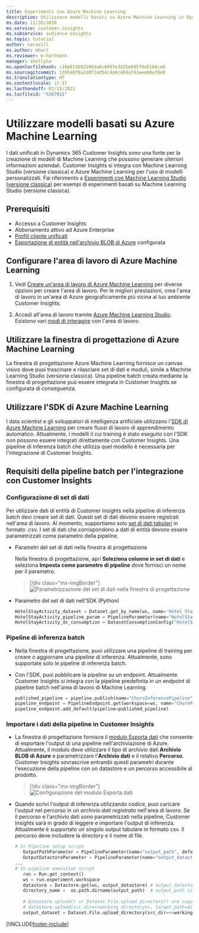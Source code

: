 ```yaml
---
title: Esperimenti con Azure Machine Learning
description: Utilizzare modelli basati su Azure Machine Learning in Dynamics 365 Customer Insights.
ms.date: 11/30/2020
ms.service: customer-insights
ms.subservice: audience-insights
ms.topic: tutorial
author: naravill
ms.author: mhart
ms.reviewer: m-hartmann
manager: shellyha
ms.openlocfilehash: c166015b92596da0c6097e3d25e89579a5186ce0
ms.sourcegitcommit: 139548f8a2d0f24d54c4a6c404a743eeeb8ef8e0
ms.translationtype: HT
ms.contentlocale: it-IT
ms.lasthandoff: 02/15/2021
ms.locfileid: "5267911"
---
```

# <a name="use-azure-machine-learning-based-models"></a>Utilizzare modelli basati su Azure Machine Learning

I dati unificati in Dynamics 365 Customer Insights sono una fonte per la creazione di modelli di Machine Learning che possono generare ulteriori informazioni aziendali. Customer Insights si integra con Machine Learning Studio (versione classica) e Azure Machine Learning per l'uso di modelli personalizzati. Fai riferimento a [Esperimenti con Machine Learning Studio (versione classica)](machine-learning-studio-experiments.md) per esempi di esperimenti basati su Machine Learning Studio (versione classica). 

## <a name="prerequisites"></a>Prerequisiti

- Accesso a Customer Insights
- Abbonamento attivo ad Azure Enterprise
- [Profili cliente unificati](data-unification.md)
- [Esportazione di entità nell'archivio BLOB di Azure](export-azure-blob-storage.md) configurata

## <a name="set-up-azure-machine-learning-workspace"></a>Configurare l'area di lavoro di Azure Machine Learning

1. Vedi [Creare un'area di lavoro di Azure Machine Learning](https://docs.microsoft.com/azure/machine-learning/concept-workspace#-create-a-workspace) per diverse opzioni per creare l'area di lavoro. Per le migliori prestazioni, crea l'area di lavoro in un'area di Azure geograficamente più vicina al tuo ambiente Customer Insights.

1. Accedi all'area di lavoro tramite [Azure Machine Learning Studio](https://ml.azure.com/). Esistono vari [modi di interagire](https://docs.microsoft.com/azure/machine-learning/concept-workspace#tools-for-workspace-interaction) con l'area di lavoro.

## <a name="work-with-azure-machine-learning-designer"></a>Utilizzare la finestra di progettazione di Azure Machine Learning

La finestra di progettazione Azure Machine Learning fornisce un canvas visivo dove puoi trascinare e rilasciare set di dati e moduli, simile a Machine Learning Studio (versione classica). Una pipeline batch creata mediante la finestra di progettazione può essere integrata in Customer Insights se configurata di conseguenza. 
   
## <a name="working-with-azure-machine-learning-sdk"></a>Utilizzare l'SDK di Azure Machine Learning

I data scientist e gli sviluppatori di intelligenza artificiale utilizzano l'[SDK di Azure Machine Learning](https://docs.microsoft.com/python/api/overview/azure/ml/?view=azure-ml-py&preserve-view=true) per creare flussi di lavoro di apprendimento automatico. Attualmente, i modelli il cui training è stato eseguito con l'SDK non possono essere integrati direttamente con Customer Insights. Una pipeline di inferenza batch che utilizza quel modello è necessaria per l'integrazione di Customer Insights.

## <a name="batch-pipeline-requirements-to-integrate-with-customer-insights"></a>Requisiti della pipeline batch per l'integrazione con Customer Insights

### <a name="dataset-configuration"></a>Configurazione di set di dati

Per utilizzare dati di entità di Customer Insights nella pipeline di inferenza batch devi creare set di dati. Questi set di dati devono essere registrati nell'area di lavoro. Al momento, supportiamo solo [set di dati tabulari](https://docs.microsoft.com/azure/machine-learning/how-to-create-register-datasets#tabulardataset) in formato .csv. I set di dati che corrispondono a dati di entità devono essere parametrizzati come parametro della pipeline.
   
* Parametri del set di dati nella finestra di progettazione
   
     Nella finestra di progettazione, apri **Seleziona colonne in set di dati** e seleziona **Imposta come parametro di pipeline** dove fornisci un nome per il parametro.

     > [!div class="mx-imgBorder"]
     > ![Parametrizzazione del set di dati nella finestra di progettazione](media/intelligence-designer-dataset-parameters.png "Parametrizzazione del set di dati nella finestra di progettazione")
   
* Parametro del set di dati nell'SDK (Python)
   
   ```python
   HotelStayActivity_dataset = Dataset.get_by_name(ws, name='Hotel Stay Activity Data')
   HotelStayActivity_pipeline_param = PipelineParameter(name="HotelStayActivity_pipeline_param", default_value=HotelStayActivity_dataset)
   HotelStayActivity_ds_consumption = DatasetConsumptionConfig("HotelStayActivity_dataset", HotelStayActivity_pipeline_param)
   ```

### <a name="batch-inference-pipeline"></a>Pipeline di inferenza batch
  
* Nella finestra di progettazione, puoi utilizzare una pipeline di training per creare o aggiornare una pipeline di inferenza. Attualmente, sono supportate solo le pipeline di inferenza batch.

* Con l'SDK, puoi pubblicare la pipeline su un endpoint. Attualmente Customer Insights si integra con la pipeline predefinita in un endpoint di pipeline batch nell'area di lavoro di Machine Learning.
   
   ```python
   published_pipeline = pipeline.publish(name="ChurnInferencePipeline", description="Published Churn Inference pipeline")
   pipeline_endpoint = PipelineEndpoint.get(workspace=ws, name="ChurnPipelineEndpoint") 
   pipeline_endpoint.add_default(pipeline=published_pipeline)
   ```

### <a name="import-pipeline-data-into-customer-insights"></a>Importare i dati della pipeline in Customer Insights

* La finestra di progettazione fornisce il [modulo Esporta dati](https://docs.microsoft.com/azure/machine-learning/algorithm-module-reference/export-data) che consente di esportare l'output di una pipeline nell'archiviazione di Azure. Attualmente, il modulo deve utilizzare il tipo di archivio dati **Archivio BLOB di Azure** e parametrizzare l'**Archivio dati** e il relativo **Percorso**. Customer Insights sovrascrive entrambi questi parametri durante l'esecuzione della pipeline con un datastore e un percorso accessibile al prodotto.
   > [!div class="mx-imgBorder"]
   > ![Configurazione del modulo Esporta dati](media/intelligence-designer-importdata.png "Configurazione del modulo Esporta dati")
   
* Quando scrivi l'output di inferenza utilizzando codice, puoi caricare l'output nel percorso in un *archivio dati registrato* nell'area di lavoro. Se il percorso e l'archivio dati sono parametrizzati nella pipeline, Customer Insights sarà in grado di leggere e importare l'output di inferenza. Attualmente è supportato un singolo output tabulare in formato csv. Il percorso deve includere la directory e il nome di file.

   ```python
   # In Pipeline setup script
      OutputPathParameter = PipelineParameter(name="output_path", default_value="HotelChurnOutput/HotelChurnOutput.csv")
      OutputDatastoreParameter = PipelineParameter(name="output_datastore", default_value="workspaceblobstore")
   ...
   # In pipeline execution script
      run = Run.get_context()
      ws = run.experiment.workspace
      datastore = Datastore.get(ws, output_datastore) # output_datastore is parameterized
      directory_name =  os.path.dirname(output_path)  # output_path is parameterized.
      
      # Datastore.upload() or Dataset.File.upload_directory() are supported methods to uplaod the data
      # datastore.upload(src_dir=<<working directory>>, target_path=directory_name, overwrite=False, show_progress=True)
      output_dataset = Dataset.File.upload_directory(src_dir=<<working directory>>, target = (datastore, directory_name)) # Remove trailing "/" from directory_name
   ```


[!INCLUDE[footer-include](../includes/footer-banner.md)]